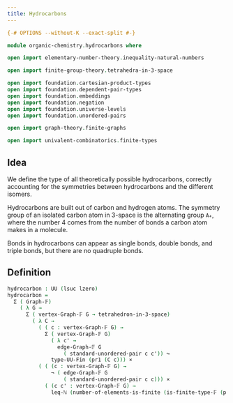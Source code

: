 ```yaml
---
title: Hydrocarbons
---
```


```agda
{-# OPTIONS --without-K --exact-split #-}

module organic-chemistry.hydrocarbons where

open import elementary-number-theory.inequality-natural-numbers

open import finite-group-theory.tetrahedra-in-3-space

open import foundation.cartesian-product-types
open import foundation.dependent-pair-types
open import foundation.embeddings
open import foundation.negation
open import foundation.universe-levels
open import foundation.unordered-pairs

open import graph-theory.finite-graphs

open import univalent-combinatorics.finite-types
```

## Idea

We define the type of all theoretically possible hydrocarbons, correctly accounting for the symmetries between hydrocarbons and the different isomers.

Hydrocarbons are built out of carbon and hydrogen atoms. The symmetry group of an isolated carbon atom in 3-space is the alternating group `A₄`, where the number 4 comes from the number of bonds a carbon atom makes in a molecule.

Bonds in hydrocarbons can appear as single bonds, double bonds, and triple bonds, but there are no quadruple bonds. 

## Definition

```agda
hydrocarbon : UU (lsuc lzero)
hydrocarbon =
  Σ ( Graph-𝔽)
    ( λ G →
      Σ ( vertex-Graph-𝔽 G → tetrahedron-in-3-space)
        ( λ C →
          ( ( c : vertex-Graph-𝔽 G) →
            Σ ( vertex-Graph-𝔽 G)
              ( λ c' →
                edge-Graph-𝔽 G
                  ( standard-unordered-pair c c')) ↪
              type-UU-Fin (pr1 (C c))) ×
          ( ( (c : vertex-Graph-𝔽 G) →
              ¬ ( edge-Graph-𝔽 G
                  ( standard-unordered-pair c c))) ×
            ( (c c' : vertex-Graph-𝔽 G) →
              leq-ℕ (number-of-elements-is-finite (is-finite-type-𝔽 (pr2 G (standard-unordered-pair c c')))) 3))))
```
